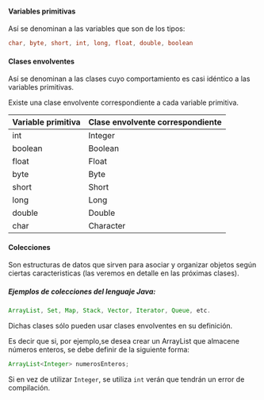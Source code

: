 #### Variables primitivas
Así se denominan a las variables que son de los tipos:
```java
char, byte, short, int, long, float, double, boolean
```

#### Clases envolventes
Así se denominan a las clases cuyo comportamiento es casi 
idéntico a las variables primitivas. 

Existe una clase envolvente correspondiente a cada variable primitiva.

| Variable primitiva  | Clase envolvente correspondiente |
| ------------------- | -------------------------------- |
| int                 | Integer				             |
| boolean		      | Boolean					         |
| float 			  | Float 						     |
| byte                | Byte                             |
| short               | Short                            |
| long                | Long							 |
| double 			  | Double 							 |
| char 				  | Character 				         |


#### Colecciones
Son estructuras de datos que sirven para asociar y organizar objetos
según ciertas caracteristicas (las veremos en detalle en las próximas
clases).

##### Ejemplos de colecciones del lenguaje Java:
```java 
ArrayList, Set, Map, Stack, Vector, Iterator, Queue, etc.
```

Dichas clases sólo pueden usar clases envolventes en su definición.

Es decir que si, por ejemplo,se desea crear un ArrayList que almacene números
enteros, se debe definir de la siguiente forma:

```java
ArrayList<Integer> numerosEnteros;
```

Si en vez de utilizar ```Integer```, se utiliza ```int``` verán que 
tendrán un error de compilación.









